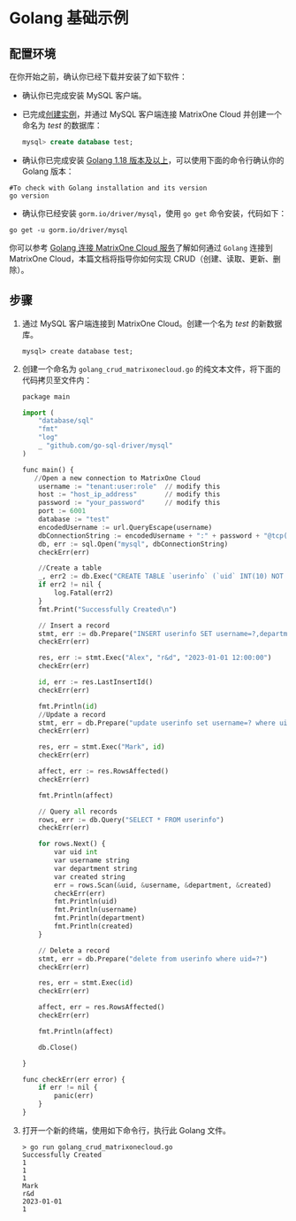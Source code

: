 # Golang 基础示例

## 配置环境

在你开始之前，确认你已经下载并安装了如下软件：

* 确认你已完成安装 MySQL 客户端。

* 已完成[创建实例](../../Instance-Mgmt/create-instance.md)，并通过 MySQL 客户端连接 MatrixOne Cloud 并创建一个命名为 *test* 的数据库：

    ```sql
    mysql> create database test;
    ```
  
* 确认你已完成安装 [Golang 1.18 版本及以上](https://go.dev/dl/)，可以使用下面的命令行确认你的 Golang 版本：

 ```
 #To check with Golang installation and its version
 go version
 ```

* 确认你已经安装 `gorm.io/driver/mysql`，使用 `go get` 命令安装，代码如下：

 ```
 go get -u gorm.io/driver/mysql
 ```

你可以参考 [Golang 连接 MatrixOne Cloud 服务](../connect-mo/connect-to-matrixone-with-go.md)了解如何通过 `Golang` 连接到 MatrixOne Cloud，本篇文档将指导你如何实现 CRUD（创建、读取、更新、删除）。

## 步骤

1. 通过 MySQL 客户端连接到 MatrixOne Cloud。创建一个名为 *test* 的新数据库。

    ```
    mysql> create database test;
    ```

2. 创建一个命名为 `golang_crud_matrixonecloud.go` 的纯文本文件，将下面的代码拷贝至文件内：

    ```python
    package main

    import (
        "database/sql"
        "fmt"
        "log"
        _ "github.com/go-sql-driver/mysql"
    )

    func main() {
       //Open a new connection to MatrixOne Cloud
        username := "tenant:user:role"  // modify this
        host := "host_ip_address"       // modify this
        password := "your_password"     // modify this
        port := 6001
        database := "test"              
        encodedUsername := url.QueryEscape(username)
        dbConnectionString := encodedUsername + ":" + password + "@tcp(" + host + ":" + strconv.Itoa(port) + ")/" + database
        db, err := sql.Open("mysql", dbConnectionString)
        checkErr(err)

        //Create a table
        _, err2 := db.Exec("CREATE TABLE `userinfo` (`uid` INT(10) NOT NULL AUTO_INCREMENT,`username` VARCHAR(64) NULL DEFAULT NULL,`department` VARCHAR(64) NULL DEFAULT NULL,`created` DATETIME NULL DEFAULT NULL, PRIMARY KEY (`uid`));")
        if err2 != nil {
            log.Fatal(err2)
        }
        fmt.Print("Successfully Created\n")

        // Insert a record
        stmt, err := db.Prepare("INSERT userinfo SET username=?,department=?,created=?")
        checkErr(err)

        res, err := stmt.Exec("Alex", "r&d", "2023-01-01 12:00:00")
        checkErr(err)

        id, err := res.LastInsertId()
        checkErr(err)

        fmt.Println(id)
        //Update a record
        stmt, err = db.Prepare("update userinfo set username=? where uid=?")
        checkErr(err)

        res, err = stmt.Exec("Mark", id)
        checkErr(err)

        affect, err := res.RowsAffected()
        checkErr(err)

        fmt.Println(affect)

        // Query all records
        rows, err := db.Query("SELECT * FROM userinfo")
        checkErr(err)

        for rows.Next() {
            var uid int
            var username string
            var department string
            var created string
            err = rows.Scan(&uid, &username, &department, &created)
            checkErr(err)
            fmt.Println(uid)
            fmt.Println(username)
            fmt.Println(department)
            fmt.Println(created)
        }

        // Delete a record
        stmt, err = db.Prepare("delete from userinfo where uid=?")
        checkErr(err)

        res, err = stmt.Exec(id)
        checkErr(err)

        affect, err = res.RowsAffected()
        checkErr(err)

        fmt.Println(affect)

        db.Close()

    }

    func checkErr(err error) {
        if err != nil {
            panic(err)
        }
    }

    ```

3. 打开一个新的终端，使用如下命令行，执行此 Golang 文件。

    ```
    > go run golang_crud_matrixonecloud.go
    Successfully Created
    1
    1
    1
    Mark
    r&d
    2023-01-01
    1
    ```
